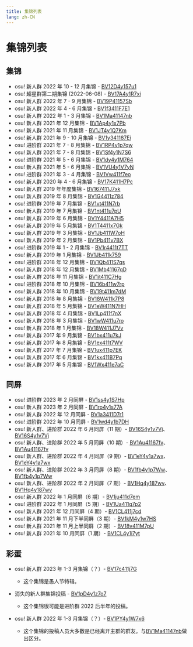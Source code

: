 ```yaml
---
title: 集锦列表
lang: zh-CN
---
```


# 集锦列表

## 集锦

<!-- 新的放上面 -->

- osu! 新人群 2022 年 10 - 12 月集锦 - [BV12D4y157u1](https://www.bilibili.com/video/BV12D4y157u1)
- osu! 超星群第二期集锦 (2022-06-08) - [BV17A4y1R7xi](https://www.bilibili.com/video/BV17A4y1R7xi)
- osu! 新人群 2022 年 7 - 9 月集锦 - [BV19P41157Sb](https://www.bilibili.com/video/BV19P41157Sb)
- osu! 新人群 2022 年 4 - 6 月集锦 - [BV1f3411F7E1](https://www.bilibili.com/video/BV1f3411F7E1)
- osu! 新人群 2022 年 1 - 3 月集锦 - [BV1Ma41147nb](https://www.bilibili.com/video/BV1Ma41147nb)
- osu! 新人群 2021 年 12 月集锦 - [BV1Ap4y1x7Pb](https://www.bilibili.com/video/BV1Ap4y1x7Pb)
- osu! 新人群 2021 年 11 月集锦 - [BV1JT4y1Q7Km](https://www.bilibili.com/video/BV1JT4y1Q7Km)
- osu! 新人群 2021 年 9 - 10 月集锦 -  [BV1y341187Ei](https://www.bilibili.com/video/BV1y341187Ei)
- osu! 进阶群 2021 年 7 - 8 月集锦 -  [BV1RP4y1p7qw](https://www.bilibili.com/video/BV1RP4y1p7qw)
- osu! 新人群 2021 年 7 - 8 月集锦 -  [BV1Sf4y1N7S6](https://www.bilibili.com/video/BV1Sf4y1N7S6)
- osu! 进阶群 2021 年 5 - 6 月集锦 - [BV1dy4y1M764](https://www.bilibili.com/video/BV1dy4y1M764)
- osu! 新人群 2021 年 5 - 6 月集锦 - [BV1VU4y1V7yN](https://www.bilibili.com/video/BV1VU4y1V7yN)
- osu! 进阶群 2021 年 3 - 4 月集锦 - [BV1Vw411f7eo](https://www.bilibili.com/video/BV1Vw411f7eo)
- osu! 新人群 2020 年 4 - 6 月集锦 - [BV17K411H7Pc](https://www.bilibili.com/video/BV17K411H7Pc)
- osu! 新人群 2019 年年度集锦 - [BV167411J7xk](https://www.bilibili.com/video/BV167411J7xk)
- osu! 新人群 2019 年 8 月集锦 - [BV1G4411z784](https://www.bilibili.com/video/BV1G4411z784)
- osu! 进阶群 2019 年 7 月集锦 - [BV1vt411N7rb](https://www.bilibili.com/video/BV1vt411N7rb)
- osu! 新人群 2019 年 7 月集锦 - [BV1nt411u7pU](https://www.bilibili.com/video/BV1nt411u7pU)
- osu! 新人群 2019 年 6 月集锦 - [BV1Y4411A7H5](https://www.bilibili.com/video/BV1Y4411A7H5)
- osu! 新人群 2019 年 5 月集锦 - [BV1T4411x7Gk](https://www.bilibili.com/video/BV1T4411x7Gk)
- osu! 新人群 2019 年 3 月集锦 - [BV1Jb411W7oH](https://www.bilibili.com/video/BV1Jb411W7oH)
- osu! 新人群 2019 年 2 月集锦 - [BV1Pb411v7BX](https://www.bilibili.com/video/BV1Pb411v7BX)
- osu! 进阶群 2019 年 1 - 2 月集锦 - [BV1r4411t7TT](https://www.bilibili.com/video/BV1r4411t7TT)
- osu! 新人群 2019 年 1 月集锦 - [BV1Jb411k759](https://www.bilibili.com/video/BV1Jb411k759)
- osu! 进阶群 2018 年 12 月集锦 - [BV1Qb411S7qs](https://www.bilibili.com/video/BV1Qb411S7qs)
- osu! 新人群 2018 年 12 月集锦 - [BV1Mb41167qD](https://www.bilibili.com/video/BV1Mb41167qD)
- osu! 新人群 2018 年 11 月集锦 - [BV1it411C7Hg](https://www.bilibili.com/video/BV1it411C7Hg)
- osu! 进阶群 2018 年 10 月集锦 - [BV16b411w7rp](https://www.bilibili.com/video/BV16b411w7rp)
- osu! 新人群 2018 年 10 月集锦 - [BV19t411m7dM](https://www.bilibili.com/video/BV19t411m7dM)
- osu! 新人群 2018 年 8 月集锦 - [BV18W411k7P8](https://www.bilibili.com/video/BV18W411k7P8)
- osu! 新人群 2018 年 5 月集锦 - [BV1eW411N7HH](https://www.bilibili.com/video/BV1eW411N7HH)
- osu! 新人群 2018 年 4 月集锦 - [BV1Lp411f7nX](https://www.bilibili.com/video/BV1Lp411f7nX)
- osu! 新人群 2018 年 3 月集锦 - [BV1wW411u7ro](https://www.bilibili.com/video/BV1wW411u7ro)
- osu! 新人群 2018 年 1 月集锦 - [BV18W411J7Vv](https://www.bilibili.com/video/BV18W411J7Vv)
- osu! 新人群 2017 年 9 月集锦 - [BV1bx411u7kJ](https://www.bilibili.com/video/BV1bx411u7kJ)
- osu! 新人群 2017 年 8 月集锦 - [BV1ex411t7WV](https://www.bilibili.com/video/BV1ex411t7WV)
- osu! 新人群 2017 年 7 月集锦 - [BV1ux411p7EK](https://www.bilibili.com/video/BV1ux411p7EK)
- osu! 新人群 2017 年 6 月集锦 - [BV1kx411B7Pq](https://www.bilibili.com/video/BV1kx411B7Pq)
- osu! 新人群 2017 年 5 月集锦 - [BV1Wx411e7aC](https://www.bilibili.com/video/BV1Wx411e7aC)

## 同屏

- osu! 进阶群 2023 年 2 月同屏 - [BV1ss4y1S7Hp](https://www.bilibili.com/video/BV1ss4y1S7Hp)
- osu! 新人群 2023 年 2 月同屏 - [BV1ro4y1s77A](https://www.bilibili.com/video/BV1ro4y1s77A)
- osu! 新人群 2022 年 12 月同屏 - [BV1a3411D7r1](https://www.bilibili.com/video/BV1a3411D7r1)
- osu! 进阶群 2022 年 10 月同屏 - [BV1wd4y1b7DH](https://www.bilibili.com/video/BV1wd4y1b7DH)
- osu! 新人群、进阶群 2022 年 6 月同屏（11 期）- [BV16S4y1v7Vj](https://www.bilibili.com/video/BV16S4y1v7Vj?p=1)、[BV16S4y1v7Vj](https://www.bilibili.com/video/BV16S4y1v7Vj?p=2)
- osu! 新人群、进阶群 2022 年 5 月同屏（10 期）- [BV1Au41167fv](https://www.bilibili.com/video/BV1Au41167fv?p=1)、[BV1Au41167fv](https://www.bilibili.com/video/BV1Au41167fv?p=2)
- osu! 新人群、进阶群 2022 年 4 月同屏（9 期）- [BV1eY4y1a7wx](https://www.bilibili.com/video/BV1eY4y1a7wx?p=1)、[BV1eY4y1a7wx](https://www.bilibili.com/video/BV1eY4y1a7wx?p=2)
- osu! 新人群、进阶群 2022 年 3 月同屏（8 期）- [BV1fb4y1p7Ww](https://www.bilibili.com/video/BV1fb4y1p7Ww?p=1)、[BV1fb4y1p7Ww](https://www.bilibili.com/video/BV1fb4y1p7Ww?p=2)
- osu! 新人群、进阶群 2022 年 2 月同屏（7 期）- [BV1Hq4y187wv](https://www.bilibili.com/video/BV1Hq4y187wv?p=1)、[BV1Hq4y187wv](https://www.bilibili.com/video/BV1Hq4y187wv?p=2)
- osu! 新人群 2022 年 1 月同屏（6 期）- [BV1ju411d7em](https://www.bilibili.com/video/BV1ju411d7em)
- osu! 进阶群 2022 年 1 月同屏（5 期）- [BV1Ua411q7p2](https://www.bilibili.com/video/BV1Ua411q7p2)
- osu! 新人群 2021 年 12 月同屏（4 期）- [BV1CL411j7cd](https://www.bilibili.com/video/BV1CL411j7cd)
- osu! 新人群 2021 年 11 月下半同屏（3 期）- [BV1kM4y1w7HS](https://www.bilibili.com/video/BV1kM4y1w7HS)
- osu! 新人群 2021 年 11 月上半同屏（2 期）- [BV18v411M7pU](https://www.bilibili.com/video/BV18v411M7pU)
- osu! 新人群 2021 年 10 月同屏（1 期）- [BV1CL4y1i7yt](https://www.bilibili.com/video/BV1CL4y1i7yt)

## 彩蛋

- osu! 新人群 2023 年 1-3 月集锦（？）- [BV17c411j7G](https://www.bilibili.com/video/BV17c411j7G5/)
  - 这个集锦是愚人节特辑。
- 消失的新人群集锦投稿 - [BV1pD4y1z7o7](https://www.bilibili.com/video/BV1pD4y1z7o7)
  - 这个集锦很可能是进阶群 2022 后半年的投稿。

- osu! 新人群 2022 年 1-3 月集锦（？）- [BV1PY4y1W7x6](https://www.bilibili.com/video/BV1PY4y1W7x6)
  - 这个集锦的投稿人员大多数是已经离开主群的群友。与[BV1Ma41147nb](https://www.bilibili.com/video/BV1Ma41147nb)做出区分。
